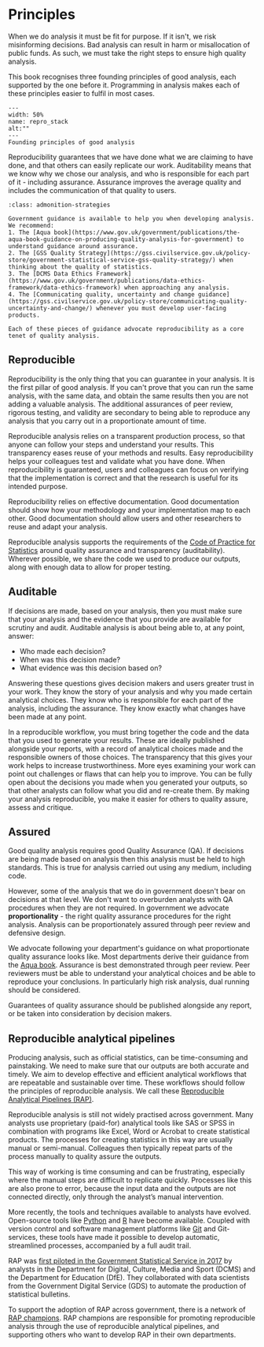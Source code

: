 # Principles

When we do analysis it must be fit for purpose.
If it isn't, we risk misinforming decisions.
Bad analysis can result in harm or misallocation of public funds.
As such, we must take the right steps to ensure high quality analysis.

This book recognises three founding principles of good analysis, each supported by the one before it.
Programming in analysis makes each of these principles easier to fulfil in most cases.


```{figure} ./_static/repro_stack.png
---
width: 50%
name: repro_stack
alt:""
---
Founding principles of good analysis
```

Reproducibility guarantees that we have done what we are claiming to have done, and that others can easily replicate our work.
Auditability means that we know why we chose our analysis, and who is responsible for each part of it - including assurance.
Assurance improves the average quality and includes the communication of that quality to users.

```{admonition} Key strategies
:class: admonition-strategies

Government guidance is available to help you when developing analysis.
We recommend:
1. The [Aqua book](https://www.gov.uk/government/publications/the-aqua-book-guidance-on-producing-quality-analysis-for-government) to understand guidance around assurance.
2. The [GSS Quality Strategy](https://gss.civilservice.gov.uk/policy-store/government-statistical-service-gss-quality-strategy/) when thinking about the quality of statistics.
3. The [DCMS Data Ethics Framework](https://www.gov.uk/government/publications/data-ethics-framework/data-ethics-framework) when approaching any analysis.
4. The [Communicating quality, uncertainty and change guidance](https://gss.civilservice.gov.uk/policy-store/communicating-quality-uncertainty-and-change/) whenever you must develop user-facing products.

Each of these pieces of guidance advocate reproducibility as a core tenet of quality analysis.
```


## Reproducible

Reproducibility is the only thing that you can guarantee in your analysis.
It is the first pillar of good analysis.
If you can't prove that you can run the same analysis, with the same data, and obtain the same results then you are not adding a valuable analysis.
The additional assurances of peer review, rigorous testing, and validity are secondary to being able to reproduce any analysis that you carry out in a proportionate amount of time.

Reproducible analysis relies on a transparent production process, so that anyone can follow your steps and understand your results.
This transparency eases reuse of your methods and results. 
Easy reproducibility helps your colleagues test and validate what you have done.
When reproducibility is guaranteed, users and colleagues can focus on verifying that the implementation is correct and that the research is useful for its intended purpose.

Reproducibility relies on effective documentation.
Good documentation should show how your methodology and your implementation map to each other.
Good documentation should allow users and other researchers to reuse and adapt your analysis.

Reproducible analysis supports the requirements of the [Code of Practice for Statistics](https://www.statisticsauthority.gov.uk/code-of-practice/) around quality assurance and transparency (auditability).
Wherever possible, we share the code we used to produce our outputs, along with enough data to allow for proper testing.


## Auditable

If decisions are made, based on your analysis, then you must make sure that your analysis and the evidence that you provide are available for scrutiny and audit.
Auditable analysis is about being able to, at any point, answer: 

* Who made each decision?
* When was this decision made?
* What evidence was this decision based on?

Answering these questions gives decision makers and users greater trust in your work.
They know the story of your analysis and why you made certain analytical choices.
They know who is responsible for each part of the analysis, including the assurance.
They know exactly what changes have been made at any point.

In a reproducible workflow, you must bring together the code and the data that you used to generate your results.
These are ideally published alongside your reports, with a record of analytical choices made and the responsible owners of those choices.
The transparency that this gives your work helps to increase trustworthiness.
More eyes examining your work can point out challenges or flaws that can help you to improve.
You can be fully open about the decisions you made when you generated your outputs, so that other analysts can follow what you did and re-create them.
By making your analysis reproducible, you make it easier for others to quality assure, assess and critique.


## Assured

Good quality analysis requires good Quality Assurance (QA).
If decisions are being made based on analysis then this analysis must be held to high standards.
This is true for analysis carried out using any medium, including code.

However, some of the analysis that we do in government doesn't bear on decisions at that level.
We don't want to overburden analysts with QA procedures when they are not required.
In government we advocate **proportionality** - the right quality assurance procedures for the right analysis.
Analysis can be proportionately assured through peer review and defensive design.

We advocate following your department's guidance on what proportionate quality assurance looks like.
Most departments derive their guidance from the [Aqua book](https://www.gov.uk/government/publications/the-aqua-book-guidance-on-producing-quality-analysis-for-government).
Assurance is best demonstrated through peer review.
Peer reviewers must be able to understand your analytical choices and be able to reproduce your conclusions.
In particularly high risk analysis, dual running should be considered.

Guarantees of quality assurance should be published alongside any report, or be taken into consideration by decision makers.


## Reproducible analytical pipelines

Producing analysis, such as official statistics, can be time-consuming and painstaking.
We need to make sure that our outputs are both accurate and timely.
We aim to develop effective and efficient analytical workflows that are repeatable and sustainable over time.
These workflows should follow the principles of reproducible analysis. 
We call these [Reproducible Analytical Pipelines (RAP)](https://gss.civilservice.gov.uk/reproducible-analytical-pipelines/).

Reproducible analysis is still not widely practised across government.
Many analysts use proprietary (paid-for) analytical tools like SAS or SPSS in combination with programs like Excel, Word or Acrobat to create statistical products. 
The processes for creating statistics in this way are usually manual or semi-manual.
Colleagues then typically repeat parts of the process manually to quality assure the outputs.

This way of working is time consuming and can be frustrating, especially where the manual steps are difficult to replicate quickly. 
Processes like this are also prone to error, because the input data and the outputs are not connected directly, only through the analyst’s manual intervention.

More recently, the tools and techniques available to analysts have evolved. 
Open-source tools like [Python](https://www.python.org/) and [R](https://www.r-project.org/) have become available.
Coupled with version control and software management platforms like [Git](https://git-scm.com/) and Git-services, these tools have made it possible to develop automatic, streamlined processes, accompanied by a full audit trail.

RAP was [first piloted in the Government Statistical Service in 2017](https://dataingovernment.blog.gov.uk/2017/03/27/reproducible-analytical-pipeline/) by analysts in the Department for Digital, Culture, Media and Sport (DCMS) and the Department for Education (DfE). 
They collaborated with data scientists from the Government Digital Service (GDS) to automate the production of statistical bulletins.

To support the adoption of RAP across government, there is a network of [RAP champions](https://gss.civilservice.gov.uk/about-us/champion-networks/reproducible-analytical-pipeline-rap-champions/). 
RAP champions are responsible for promoting reproducible analysis through the use of reproducible analytical pipelines, and supporting others who want to develop RAP in their own departments.
